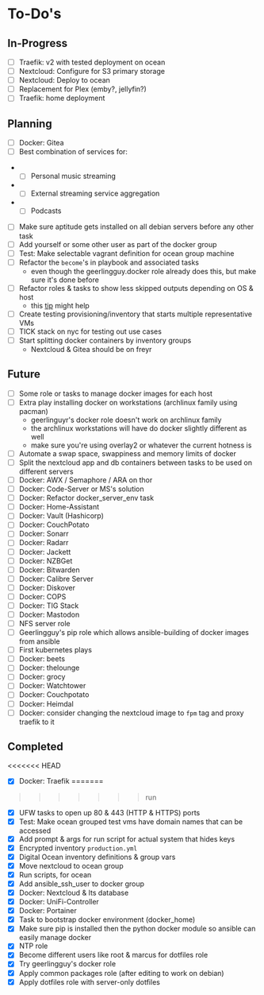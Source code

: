 To-Do's
=======

In-Progress
-----------

- [ ] Traefik: v2 with tested deployment on ocean
- [ ] Nextcloud: Configure for S3 primary storage
- [ ] Nextcloud: Deploy to ocean
- [ ] Replacement for Plex (emby?, jellyfin?)
- [ ] Traefik: home deployment

Planning
--------

- [ ] Docker: Gitea
- [ ] Best combination of services for:
-   - [ ] Personal music streaming
-   - [ ] External streaming service aggregation
-   - [ ] Podcasts
- [ ] Make sure aptitude gets installed on all debian servers before any other task
- [ ] Add yourself or some other user as part of the docker group
- [ ] Test: Make selectable vagrant definition for ocean group machine
- [ ] Refactor the `become`'s in playbook and associated tasks
    - even though the geerlingguy.docker role already does this, but make sure it's done before
- [ ] Refactor roles & tasks to show less skipped outputs depending on OS & host
    - this [tip](http://bit.ly/2HGIZaV) might help
- [ ] Create testing provisioning/inventory that starts multiple representative VMs
- [ ] TICK stack on nyc for testing out use cases
- [ ] Start splitting docker containers by inventory groups
    - Nextcloud & Gitea should be on freyr

Future
------

- [ ] Some role or tasks to manage docker images for each host
- [ ] Extra play installing docker on workstations (archlinux family using pacman)
    - geerlinguyr's docker role doesn't work on archlinux family
    - the archlinux workstations will have do docker slightly different as well
    - make sure you're using overlay2 or whatever the current hotness is
- [ ] Automate a swap space, swappiness and memory limits of docker
- [ ] Split the nextcloud app and db containers between tasks to be used on different servers
- [ ] Docker: AWX / Semaphore / ARA on thor
- [ ] Docker: Code-Server or MS's solution
- [ ] Docker: Refactor docker_server_env task
- [ ] Docker: Home-Assistant
- [ ] Docker: Vault (Hashicorp)
- [ ] Docker: CouchPotato
- [ ] Docker: Sonarr
- [ ] Docker: Radarr
- [ ] Docker: Jackett
- [ ] Docker: NZBGet
- [ ] Docker: Bitwarden
- [ ] Docker: Calibre Server
- [ ] Docker: Diskover
- [ ] Docker: COPS
- [ ] Docker: TIG Stack
- [ ] Docker: Mastodon
- [ ] NFS server role
- [ ] Geerlingguy's pip role which allows ansible-building of docker images from ansible
- [ ] First kubernetes plays
- [ ] Docker: beets
- [ ] Docker: thelounge
- [ ] Docker: grocy
- [ ] Docker: Watchtower
- [ ] Docker: Couchpotato
- [ ] Docker: Heimdal
- [ ] Docker: consider changing the nextcloud image to `fpm` tag and proxy traefik to it

Completed
---------

<<<<<<< HEAD
- [x] Docker: Traefik
=======
>>>>>>> run
- [x] UFW tasks to open up 80 & 443 (HTTP & HTTPS) ports
- [x] Test: Make ocean grouped test vms have domain names that can be accessed
- [x] Add prompt & args for run script for actual system that hides keys
- [x] Encrypted inventory `production.yml`
- [x] Digital Ocean inventory definitions & group vars
- [x] Move nextcloud to ocean group
- [x] Run scripts, for ocean
- [x] Add ansible_ssh_user to docker group
- [x] Docker: Nextcloud & Its database
- [x] Docker: UniFi-Controller
- [x] Docker: Portainer
- [x] Task to bootstrap docker environment (docker_home)
- [x] Make sure pip is installed then the python docker module so ansible can easily manage docker
- [x] NTP role
- [x] Become different users like root & marcus for dotfiles role
- [x] Try geerlingguy's docker role
- [x] Apply common packages role (after editing to work on debian)
- [x] Apply dotfiles role with server-only dotfiles
